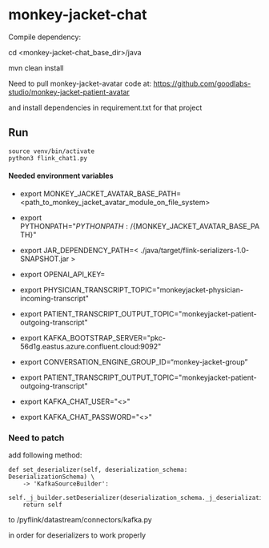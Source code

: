 # monkey-jacket-chat

Compile dependency:

cd <monkey-jacket-chat_base_dir>/java


mvn clean install


Need to pull monkey-jacket-avatar code at:
https://github.com/goodlabs-studio/monkey-jacket-patient-avatar

and install dependencies in requirement.txt for that project

## Run

    source venv/bin/activate
    python3 flink_chat1.py


#### Needed environment variables


- export MONKEY_JACKET_AVATAR_BASE_PATH=<path_to_monkey_jacket_avatar_module_on_file_system>
- export PYTHONPATH="${PYTHONPATH}:/${MONKEY_JACKET_AVATAR_BASE_PATH}"
  
- export JAR_DEPENDENCY_PATH=< ./java/target/flink-serializers-1.0-SNAPSHOT.jar >  
- export OPENAI_API_KEY=<openai api_key>

- export PHYSICIAN_TRANSCRIPT_TOPIC="monkeyjacket-physician-incoming-transcript"
- export PATIENT_TRANSCRIPT_OUTPUT_TOPIC="monkeyjacket-patient-outgoing-transcript"
- export KAFKA_BOOTSTRAP_SERVER="pkc-56d1g.eastus.azure.confluent.cloud:9092"
- export CONVERSATION_ENGINE_GROUP_ID=“monkey-jacket-group”
- export PATIENT_TRANSCRIPT_OUTPUT_TOPIC="monkeyjacket-patient-outgoing-transcript"
- export KAFKA_CHAT_USER="<>"
- export KAFKA_CHAT_PASSWORD="<>"


### Need to patch ####

add following method:

    def set_deserializer(self, deserialization_schema: DeserializationSchema) \
        -> 'KafkaSourceBuilder':
        self._j_builder.setDeserializer(deserialization_schema._j_deserialization_schema)
        return self


to /pyflink/datastream/connectors/kafka.py

in order for deserializers to work properly

## 
